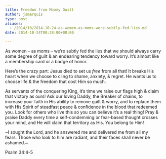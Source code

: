 ```yaml
---
title: Freedom from Mommy Guilt
author: jsmarquis
type: post
aliases:
  - /2014/10/2014-10-24-as-women-as-moms-were-subtly-fed-lies.md
date: 2014-10-24T00:28:00+00:00

---
```

As women &#8211; as moms &#8211; we&#8217;re subtly fed the lies that we should always carry some degree of guilt & an endearing tendency toward worry. It&#8217;s almost like a membership card or a badge of honor.

Here&#8217;s the crazy part: Jesus died to set us _free_ from all that! It breaks His heart when we choose to cling to shame, anxiety, & regret. He wants us to choose life & the freedom that cost Him so much.

As servants of the conquering King, it&#8217;s time we raise our flags high & claim that victory as ours! Ask our loving Daddy, the Breaker of chains, to increase your faith in His ability to remove guilt & worry, and to replace them with His Spirit of steadfast peace & confidence in the blood that redeemed you. Look for others who live this so you can believe it&#8217;s a real thing! Pray & praise Daddy every time a self-condemning or fear-based thought crosses your mind, and He will claim that territory as His. You belong to Him!

~I sought the Lord, and he answered me and delivered me from all my fears. Those who look to him are radiant, and their faces shall never be ashamed.~
  
Psalm 34:4-5